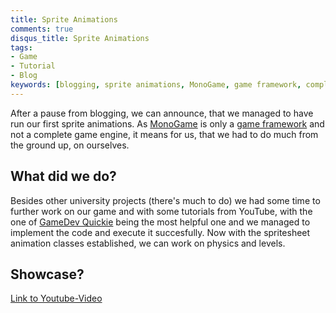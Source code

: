 ```yaml
---
title: Sprite Animations
comments: true
disqus_title: Sprite Animations
tags: 
- Game
- Tutorial
- Blog
keywords: [blogging, sprite animations, MonoGame, game framework, complete game engine, ground up, university projects, tutorials, YouTube, GameDev Quickie, spritesheet animation classes, physics, levels.]
---
```

After a pause from blogging, we can announce, that we managed to have run our first sprite animations.
As [MonoGame](https://monogame.net) is only a [game framework](notes/Game%20Frameworks.md) and not a complete game engine, it means for us, that we had to do much from the ground up, on ourselves.

## What did we do?

Besides other university projects (there's much to do) we had some time to further work on our game and with some tutorials from YouTube, with the one of [GameDev Quickie](https://www.youtube.com/watch?v=hm4PkqS2bqY&list=PLkEsuRhhI3ne0BcsCmwAZG-shlHyDfvKc&index=15) being the most helpful one and we managed to implement the code and execute it succesfully.
Now with the spritesheet animation classes established, we can work on physics and levels.

## Showcase?
[Link to Youtube-Video](https://www.youtube.com/watch?v=8Q_pfNpS3Tk)
